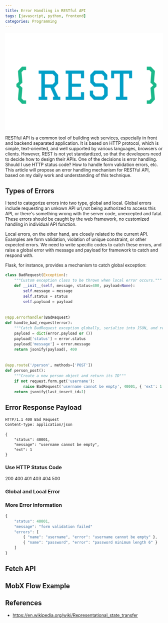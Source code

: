 ```yaml
---
title: Error Handling in RESTful API
tags: [javascript, python, frontend]
categories: Programming
---
```


![RESTful API](/images/restful-api.png)

RESTful API is a common tool of building web services, especially in front and backend separated application. It is based on HTTP protocol, which is simple, text-oriented, and well supported by various languages, browsers or clients. However, REST is not yet standardized, so that the developers need to decide how to design their APIs. One of the decisions is error handling. Should I use HTTP status code? How to handle form validation errors, etc. This article will propose an error handling mechanism for RESTful API, based on my daily work and understanding of this technique.

## Types of Errors

I tend to categorize errors into two type, global and local. Global errors include requesting an unkown API url,not being authorized to access this API, or there's something wrong with the server code, unexcepted and fatal. These errors should be caught by the web framework, no customized handling in individual API function.

Local errors, on the other hand, are closely related to the current API. Examples are form validation, violation of unique constraint, or other expected errors. We need to write specific codes to catch these errors, and raise a global error with message and payload for framework to catch and respond with.

Flask, for instance, provides a mechanism to catch global exception:

```python
class BadRequest(Exception):
    """Custom exception class to be thrown when local error occurs."""
    def __init__(self, message, status=400, payload=None):
        self.message = message
        self.status = status
        self.payload = payload


@app.errorhandler(BadRequest)
def handle_bad_request(error):
    """Catch BadRequest exception globally, serialize into JSON, and respond with 400."""
    payload = dict(error.payload or ())
    payload['status'] = error.status
    payload['message'] = error.message
    return jsonify(payload), 400


@app.route('/person', methods=['POST'])
def person_post():
    """Create a new person object and return its ID"""
    if not request.form.get('username'):
        raise BadRequest('username cannot be empty', 40001, { 'ext': 1 })
    return jsonify(last_insert_id=1)
```

<!-- more -->

## Error Response Payload

```text
HTTP/1.1 400 Bad Request
Content-Type: application/json

{
    "status": 40001,
    "message": "username cannot be empty",
    "ext": 1
}
```

### Use HTTP Status Code

200
400
401
403
404
500

### Global and Local Error


### More Error Information

```javascript
{
    "status": 40001,
    "message": "form validation failed"
    "errors": [
        { "name": "username", "error": "username cannot be empty" },
        { "name": "password", "error": "password minimum length 6" }
    ]
}
```

## Fetch API

## MobX Flow Example

## References

* https://en.wikipedia.org/wiki/Representational_state_transfer
